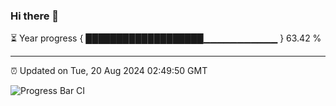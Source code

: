### Hi there 👋

⏳ Year progress { ███████████████████▁▁▁▁▁▁▁▁▁▁▁ } 63.42 %

---

⏰ Updated on Tue, 20 Aug 2024 02:49:50 GMT

![Progress Bar CI](https://github.com/IshwaranRudhara/GIT-ACTION/workflows/Progress%20Bar%20CI/badge.svg)
